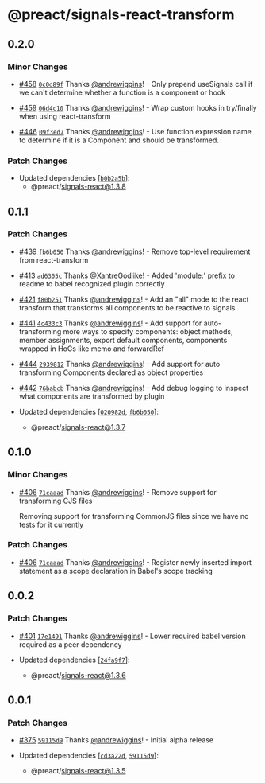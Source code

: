 # @preact/signals-react-transform

## 0.2.0

### Minor Changes

- [#458](https://github.com/preactjs/signals/pull/458) [`0c0d89f`](https://github.com/preactjs/signals/commit/0c0d89f181e7b38432d10ea0f79fa031774c2a27) Thanks [@andrewiggins](https://github.com/andrewiggins)! - Only prepend useSignals call if we can't determine whether a function is a component or hook

* [#459](https://github.com/preactjs/signals/pull/459) [`06d4c10`](https://github.com/preactjs/signals/commit/06d4c10dbc2b3029ffe855d846afd7dc431ea749) Thanks [@andrewiggins](https://github.com/andrewiggins)! - Wrap custom hooks in try/finally when using react-transform

- [#446](https://github.com/preactjs/signals/pull/446) [`09f3ed7`](https://github.com/preactjs/signals/commit/09f3ed7c5b7a5a3a86673dfc73cd868766e0eefc) Thanks [@andrewiggins](https://github.com/andrewiggins)! - Use function expression name to determine if it is a Component and should be transformed.

### Patch Changes

- Updated dependencies [[`b0b2a5b`](https://github.com/preactjs/signals/commit/b0b2a5b54d0b512152171bb13c5bc4c593e7e444)]:
  - @preact/signals-react@1.3.8

## 0.1.1

### Patch Changes

- [#439](https://github.com/preactjs/signals/pull/439) [`fb6b050`](https://github.com/preactjs/signals/commit/fb6b050be305294fa3ea5b883c51a375f1720f78) Thanks [@andrewiggins](https://github.com/andrewiggins)! - Remove top-level requirement from react-transform

* [#413](https://github.com/preactjs/signals/pull/413) [`ad6305c`](https://github.com/preactjs/signals/commit/ad6305c973160fb1272b6ad2e3783e6e3410f9de) Thanks [@XantreGodlike](https://github.com/XantreGodlike)! - Added 'module:' prefix to readme to babel recognized plugin correctly

- [#421](https://github.com/preactjs/signals/pull/421) [`f80b251`](https://github.com/preactjs/signals/commit/f80b251d7333e1a1d82e537969a15ba17657c82f) Thanks [@andrewiggins](https://github.com/andrewiggins)! - Add an "all" mode to the react transform that transforms all components to be reactive to signals

* [#441](https://github.com/preactjs/signals/pull/441) [`4c433c3`](https://github.com/preactjs/signals/commit/4c433c32469d3a79b1a3e4d523f111b6bec3a187) Thanks [@andrewiggins](https://github.com/andrewiggins)! - Add support for auto-transforming more ways to specify components: object methods, member assignments, export default components, components wrapped in HoCs like memo and forwardRef

- [#444](https://github.com/preactjs/signals/pull/444) [`2939812`](https://github.com/preactjs/signals/commit/2939812a972b62830e0a839dcc9a8024ab5c7bc8) Thanks [@andrewiggins](https://github.com/andrewiggins)! - Add support for auto transforming Components declared as object properties

* [#442](https://github.com/preactjs/signals/pull/442) [`76babcb`](https://github.com/preactjs/signals/commit/76babcb520594bb200fd69ac4840a7df5f259752) Thanks [@andrewiggins](https://github.com/andrewiggins)! - Add debug logging to inspect what components are transformed by plugin

* Updated dependencies [[`020982d`](https://github.com/preactjs/signals/commit/020982d2f3039817527aaa000a5697486a870c9d), [`fb6b050`](https://github.com/preactjs/signals/commit/fb6b050be305294fa3ea5b883c51a375f1720f78)]:
  - @preact/signals-react@1.3.7

## 0.1.0

### Minor Changes

- [#406](https://github.com/preactjs/signals/pull/406) [`71caaad`](https://github.com/preactjs/signals/commit/71caaad9c69da4bd6a1c9bf1926562162a109dfb) Thanks [@andrewiggins](https://github.com/andrewiggins)! - Remove support for transforming CJS files

  Removing support for transforming CommonJS files since we have no tests for it currently

### Patch Changes

- [#406](https://github.com/preactjs/signals/pull/406) [`71caaad`](https://github.com/preactjs/signals/commit/71caaad9c69da4bd6a1c9bf1926562162a109dfb) Thanks [@andrewiggins](https://github.com/andrewiggins)! - Register newly inserted import statement as a scope declaration in Babel's scope tracking

## 0.0.2

### Patch Changes

- [#401](https://github.com/preactjs/signals/pull/401) [`17e1491`](https://github.com/preactjs/signals/commit/17e1491a27afedc714c6b0ab1e9fbf88d0d6433c) Thanks [@andrewiggins](https://github.com/andrewiggins)! - Lower required babel version required as a peer dependency

- Updated dependencies [[`24fa9f7`](https://github.com/preactjs/signals/commit/24fa9f791d70baba35bdce722f71ce63ac091a4d)]:
  - @preact/signals-react@1.3.6

## 0.0.1

### Patch Changes

- [#375](https://github.com/preactjs/signals/pull/375) [`59115d9`](https://github.com/preactjs/signals/commit/59115d9ea6dfa073255f9803dd7e8a09892d2acc) Thanks [@andrewiggins](https://github.com/andrewiggins)! - Initial alpha release

- Updated dependencies [[`cd3a22d`](https://github.com/preactjs/signals/commit/cd3a22d628c3a535108bc45b8151505dd6fc51c8), [`59115d9`](https://github.com/preactjs/signals/commit/59115d9ea6dfa073255f9803dd7e8a09892d2acc)]:
  - @preact/signals-react@1.3.5
